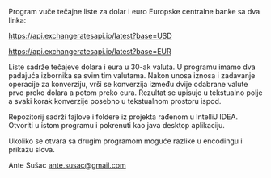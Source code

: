 
Program vuče tečajne liste za dolar i euro Europske centralne banke sa dva linka:

https://api.exchangeratesapi.io/latest?base=USD

https://api.exchangeratesapi.io/latest?base=EUR


Liste sadrže tečajeve dolara i eura u 30-ak valuta. U programu imamo dva padajuća izbornika sa svim tim valutama. Nakon unosa iznosa i zadavanje operacije za konverziju, vrši se konverzija između dvije odabrane valute prvo preko dolara a potom preko eura. Rezultat se upisuje u tekstualno polje a svaki korak konverzije posebno u tekstualnom prostoru ispod.

Repozitorij sadrži fajlove i foldere iz projekta rađenom u IntelliJ IDEA.
Otvoriti u istom programu i pokrenuti kao java desktop aplikaciju.

Ukoliko se otvara sa drugim programom moguće razlike u encodingu i prikazu slova.

Ante Sušac
ante.susac@gmail.com

